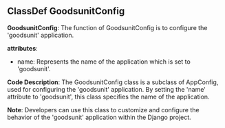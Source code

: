 ## ClassDef GoodsunitConfig
**GoodsunitConfig**: The function of GoodsunitConfig is to configure the 'goodsunit' application.

**attributes**: 
- name: Represents the name of the application which is set to 'goodsunit'.

**Code Description**: 
The GoodsunitConfig class is a subclass of AppConfig, used for configuring the 'goodsunit' application. By setting the 'name' attribute to 'goodsunit', this class specifies the name of the application.

**Note**: 
Developers can use this class to customize and configure the behavior of the 'goodsunit' application within the Django project.
